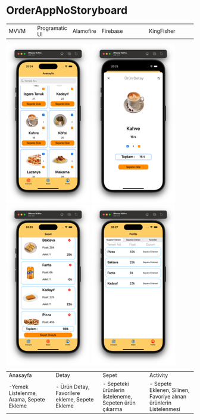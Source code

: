 # OrderAppNoStoryboard
<table>
  <tr>
    <td width="15%">MVVM</td>
    <td width="15%">Programatic UI</td>
    <td width="15%">Alamofire</td>
    <td width="25%">Firebase</td>
    <td width="25%">KingFisher</td>
  </tr>
</table>


 <img src="ScreenShots/Main.png" width="225"> <img src="ScreenShots/Detail.png" width="225"> <img src="ScreenShots/Basket.png" width="225"> <img src="ScreenShots/Activity.png" width="225">

<table>
  <tr>
    <td width="25%">Anasayfa</td>
    <td width="25%">Detay</td>
    <td width="25%">Sepet</td>
    <td width="25%">Activity</td>
  </tr>
  <tr>
    <td>-Yemek Listelenme, Arama, Sepete Ekleme</td>
    <td>- Ürün Detay, Favorilere ekleme, Sepete Ekleme</td>
    <td>- Sepeteki ürünlerin listeleneme, Sepeten ürün çıkarma</td>
    <td>- Sepete Eklenen, Silinen, Favoriye alınan ürünlerin Listelenmesi</td>
  </tr>
</table>










